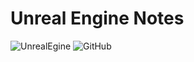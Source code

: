 # Unreal Engine Notes

![UnrealEgine](https://img.shields.io/badge/Unreal%20Engine-4.27-blue)
![GitHub](https://img.shields.io/github/license/famastefano/UnrealEngineNotes)
